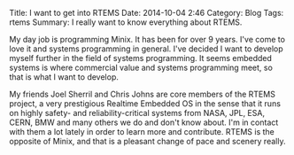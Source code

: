 Title: I want to get into RTEMS
Date: 2014-10-04 2:46
Category: Blog
Tags: rtems
Summary: I really want to know everything about RTEMS.

My day job is programming Minix. It has been for over 9 years.  I've
come to love it and systems programming in general. I've decided I
want to develop myself further in the field of systems programming.
It seems embedded systems is where commercial value and systems
programming meet, so that is what I want to develop.

My friends Joel Sherril and Chris Johns are core members of the
RTEMS project, a very prestigious Realtime Embedded OS in the sense 
that it runs on highly safety- and reliability-critical systems
from NASA, JPL, ESA, CERN, BMW and many others we do and don't
know about. I'm in contact with them a lot lately in order to
learn more and contribute. RTEMS is the opposite of Minix, and that is a pleasant
change of pace and scenery really.

